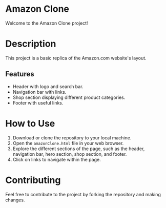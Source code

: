 # Amazon Clone
Welcome to the Amazon Clone project!

# Description
This project is a basic replica of the Amazon.com website's layout.

## Features
- Header with logo and search bar.
- Navigation bar with links.
- Shop section displaying different product categories.
- Footer with useful links.

# How to Use
1. Download or clone the repository to your local machine.
2. Open the `amazonClone.html` file in your web browser.
3. Explore the different sections of the page, such as the header, navigation bar, hero section, shop section, and footer.
4. Click on links to navigate within the page.


# Contributing
Feel free to contribute to the project by forking the repository and making changes.



